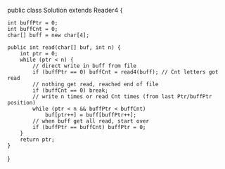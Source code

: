public class Solution extends Reader4 {
    
    int buffPtr = 0;
    int buffCnt = 0;
    char[] buff = new char[4];
    
    public int read(char[] buf, int n) {
        int ptr = 0;
        while (ptr < n) {
            // direct write in buff from file
            if (buffPtr == 0) buffCnt = read4(buff); // Cnt letters got read
            // nothing get read, reached end of file
            if (buffCnt == 0) break;
            // write n times or read Cnt times (from last Ptr/buffPtr position)
            while (ptr < n && buffPtr < buffCnt)
                buf[ptr++] = buff[buffPtr++];
            // when buff get all read, start over
            if (buffPtr == buffCnt) buffPtr = 0;
        }
        return ptr;
    }
}
